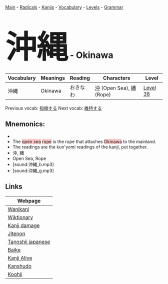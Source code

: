 <style> bigfont {font-size: 100px}</style>
[Main](../README.md) -
[Radicals](../radicals.md) -
[Kanjis](../kanjis.md) -
[Vocabulary](../vocabulary.md) -
[Levels](../levels.md) -
[Grammar](../grammar.md)
# <bigfont> 沖縄</bigfont> - Okinawa 

| Vocabulary | Meanings | Reading | Characters | Level |
| --- | --- | --- | --- | --- |
| 沖縄 | Okinawa | おきなわ |  [沖](../kanjis/沖.md) (Open Sea), [縄](../kanjis/縄.md) (Rope) | [Level 38](../levels/wk_level38.md) |

Previous vocab: [指摘する](指摘する.md) Next vocab: [維持する](維持する.md) 

## Mnemonics:

* 
* The <span style="background-color:#ffcccb"> open sea</span> <span style="background-color:#ffcccb"> rope</span> is the rope that attaches <span style="background-color:#ffcccb"> Okinawa</span> to the mainland.
* The readings are the kun'yomi readings of the kanji, put together.
* 沖, 縄
* Open Sea, Rope
* [sound:沖縄_b.mp3]
* [sound:沖縄_g.mp3]


## Links 

| Webpage |
| --- |
| [Wanikani          ](https://www.wanikani.com/kanji/沖縄) |
| [Wiktionary        ](https://en.wiktionary.org/wiki/沖縄) |
| [Kanji damage      ](http://www.kanjidamage.com/kanji/search?utf8=✓&q=沖縄) |
| [Jitenon           ](https://jitenon.com/kanji/沖縄) |
| [Tanoshii japanese ](https://www.tanoshiijapanese.com/dictionary/kanji.cfm?k=沖縄) |
| [Baike             ](https://baike.baidu.com/item/沖縄) |
| [Kanji Alive       ](https://app.kanjialive.com/沖縄) |
| [Kanshudo          ](https://www.kanshudo.com/searchmn?q=沖縄) |
| [Koohii            ](https://kanji.koohii.com/study/kanji/沖縄) |
